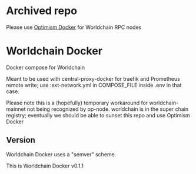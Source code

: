 # Archived repo

Please use [Optimism Docker](https://github.com/CryptoManufaktur-io/optimism-docker) for Worldchain RPC nodes

# Worldchain Docker

Docker compose for Worldchain

Meant to be used with central-proxy-docker for traefik and Prometheus remote write; use :ext-network.yml in COMPOSE_FILE inside .env in that case.

Please note this is a (hopefully) temporary workaround for worldchain-mainnet not being recognized by op-node.
worldchain is in the super chain registry; eventually we should be able to sunset this repo and use Optimism Docker

## Version

Worldchain Docker uses a "semver" scheme.

This is Worldchain Docker v0.1.1
